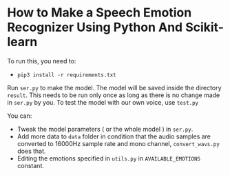 # How to Make a Speech Emotion Recognizer Using Python And Scikit-learn
To run this, you need to:
- `pip3 install -r requirements.txt`


Run `ser.py` to make the model. The model will be saved inside the directory `result`. This needs to be run only once as long as there is no change made in `ser.py` by you.
To test the model with our own voice, use `test.py`

You can:
- Tweak the model parameters ( or the whole model ) in `ser.py`.
- Add more data to `data` folder in condition that the audio samples are converted to 16000Hz sample rate and mono channel, `convert_wavs.py` does that.
- Editing the emotions specified in `utils.py` in `AVAILABLE_EMOTIONS` constant.
